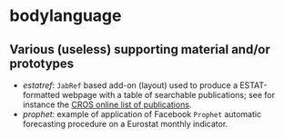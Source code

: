 bodylanguage
============

Various (useless) supporting material and/or prototypes
---

* _estatref_: `JabRef` based add-on (layout) used to produce a ESTAT-formatted webpage with a table of searchable publications; see for instance the [CROS online list of publications](https://ec.europa.eu/eurostat/cros/content/publications-received_en).
* _prophet_: example of application of Facebook `Prophet` automatic forecasting procedure on a Eurostat monthly indicator.

